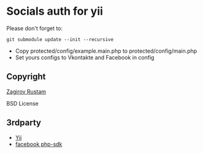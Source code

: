 # Socials auth for yii

Please don't forget to:

    git submodule update --init --recursive

* Copy protected/config/example.main.php to protected/config/main.php
* Set yours configs to Vkontakte and Facebook in config

## Copyright

[Zagirov Rustam](mailto:rustam@zagirov.name)

BSD License
## 3rdparty

* [Yii ](http://yiiframework.com/)
* [facebook php-sdk](https://github.com/facebook/php-sdk)
